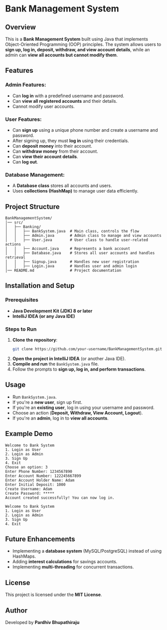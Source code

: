 # Bank Management System

## Overview
This is a **Bank Management System** built using Java that implements Object-Oriented Programming (OOP) principles. The system allows users to **sign up, log in, deposit, withdraw, and view account details**, while an admin can **view all accounts but cannot modify them**.

## Features

### Admin Features:
- Can **log in** with a predefined username and password.
- Can **view all registered accounts** and their details.
- Cannot modify user accounts.

### User Features:
- Can **sign up** using a unique phone number and create a username and password.
- After signing up, they must **log in** using their credentials.
- Can **deposit money** into their account.
- Can **withdraw money** from their account.
- Can **view their account details**.
- Can **log out**.

### Database Management:
- A **Database class** stores all accounts and users.
- Uses **collections (HashMap)** to manage user data efficiently.

## Project Structure

```
BankManagementSystem/
│── src/
│   ├── Banking/
│   │   ├── BankSystem.java  # Main class, controls the flow
│   │   ├── Admin.java       # Admin class to manage and view accounts
│   │   ├── User.java        # User class to handle user-related actions
│   │   ├── Account.java     # Represents a bank account
│   │   ├── Database.java    # Stores all user accounts and handles retrieval
│   │   ├── Signup.java      # Handles new user registration
│   │   ├── Login.java       # Handles user and admin login
│── README.md                # Project documentation
```

## Installation and Setup

### Prerequisites
- **Java Development Kit (JDK) 8 or later**
- **IntelliJ IDEA (or any Java IDE)**

### Steps to Run
1. **Clone the repository**:
   ```sh
   git clone https://github.com/your-username/BankManagementSystem.git
   ```
2. **Open the project in IntelliJ IDEA** (or another Java IDE).
3. **Compile and run** the `BankSystem.java` file.
4. Follow the prompts to **sign up, log in, and perform transactions**.

## Usage
- Run `BankSystem.java`.
- If you're a **new user**, sign up first.
- If you're an **existing user**, log in using your username and password.
- Choose an action (**Deposit, Withdraw, View Account, Logout**).
- If you're an **admin**, log in to **view all accounts**.

## Example Demo

```
Welcome to Bank System
1. Login as User
2. Login as Admin
3. Sign Up
4. Exit
Choose an option: 3
Enter Phone Number: 1234567890
Enter Account Number: 122245667899
Enter Account Holder Name: Adam
Enter Initial Deposit: 1000
Create Username: Adam
Create Password: *****
Account created successfully! You can now log in.

Welcome to Bank System
1. Login as User
2. Login as Admin
3. Sign Up
4. Exit
```

## Future Enhancements
- Implementing a **database system** (MySQL/PostgreSQL) instead of using HashMaps.
- Adding **interest calculations** for savings accounts.
- Implementing **multi-threading** for concurrent transactions.

## License
This project is licensed under the **MIT License**.

## Author
Developed by **Pardhiv Bhupathiraju**
